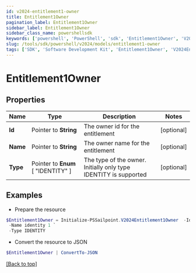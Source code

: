 ```yaml
---
id: v2024-entitlement1-owner
title: Entitlement1Owner
pagination_label: Entitlement1Owner
sidebar_label: Entitlement1Owner
sidebar_class_name: powershellsdk
keywords: ['powershell', 'PowerShell', 'sdk', 'Entitlement1Owner', 'V2024Entitlement1Owner'] 
slug: /tools/sdk/powershell/v2024/models/entitlement1-owner
tags: ['SDK', 'Software Development Kit', 'Entitlement1Owner', 'V2024Entitlement1Owner']
---
```



# Entitlement1Owner

## Properties

Name | Type | Description | Notes
------------ | ------------- | ------------- | -------------
**Id** |  Pointer to **String** | The owner id for the entitlement | [optional] 
**Name** |  Pointer to **String** | The owner name for the entitlement | [optional] 
**Type** |  Pointer to  **Enum** [  "IDENTITY" ] | The type of the owner. Initially only type IDENTITY is supported | [optional] 

## Examples

- Prepare the resource
```powershell
$Entitlement1Owner = Initialize-PSSailpoint.V2024Entitlement1Owner  -Id 2a2fdacca5e345f18bf7970cfbb8fec2 `
 -Name identity 1 `
 -Type IDENTITY
```

- Convert the resource to JSON
```powershell
$Entitlement1Owner | ConvertTo-JSON
```


[[Back to top]](#) 

